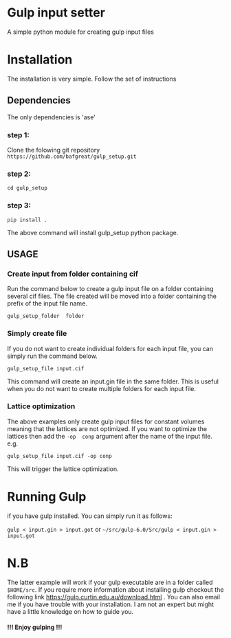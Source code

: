 # Gulp input setter

A simple python module for creating gulp input files

# Installation

The installation is very simple. Follow the set of instructions

## Dependencies

The only dependencies is 'ase'

### step 1:
Clone the folowing git repository
```https://github.com/bafgreat/gulp_setup.git```
### step 2:

```cd gulp_setup```

### step 3:

```pip install .```

The above command will install gulp_setup python package.

## USAGE
### Create input from folder containing cif
Run the command below to create a gulp input file on a folder containing several cif files. The file created will be moved into a folder containing the prefix of the input file name.
<!-- For instance, in the example below, a folder called input will be created and the files input.cif and input.gin will be created in the same folder. -->

```gulp_setup_folder  folder ```



### Simply create file
If you do not want to create individual folders for each input file, you can simply run the command below.

```gulp_setup_file input.cif```

This command will create an input.gin file in the same folder. This is useful when you do not want to create multiple folders for each input file.

### Lattice optimization
The above examples only create gulp input files for constant volumes meaning that the lattices are not optimized. If you want to optimize the lattices then add the `-op  conp` argument  after the name of the input file.
e.g.

```gulp_setup_file input.cif -op conp```

This will trigger the lattice optimization.

# Running Gulp
if you have gulp installed. You can simply run it as follows:

```gulp < input.gin > input.got```
or
```~/src/gulp-6.0/Src/gulp < input.gin > input.got```

# N.B
The latter example will work if your gulp executable are in a folder called `$HOME/src`.
If you require more information about installing gulp checkout the following link https://gulp.curtin.edu.au/download.html . You can also email me if you have trouble with your installation. I am not an expert but might have a little knowledge on how to guide you.

#### !!! Enjoy gulping !!!





